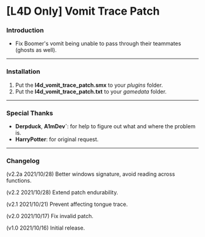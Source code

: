 # [L4D Only] Vomit Trace Patch

### Introduction
- Fix Boomer's vomit being unable to pass through their teammates (ghosts as well).

<hr>

### Installation
1. Put the **l4d_vomit_trace_patch.smx** to your _plugins_ folder.
2. Put the **l4d_vomit_trace_patch.txt** to your _gamedata_ folder.

<hr>

### Special Thanks
- **Derpduck**, **A1mDev`**: for help to figure out what and where the problem is.
- **HarryPotter**: for original request.

<hr>

### Changelog
(v2.2a 2021/10/28) Better windows signature, avoid reading across functions.

(v2.2 2021/10/28) Extend patch endurability.

(v2.1 2021/10/21) Prevent affecting tongue trace.

(v2.0 2021/10/17) Fix invalid patch.

(v1.0 2021/10/16) Initial release.
